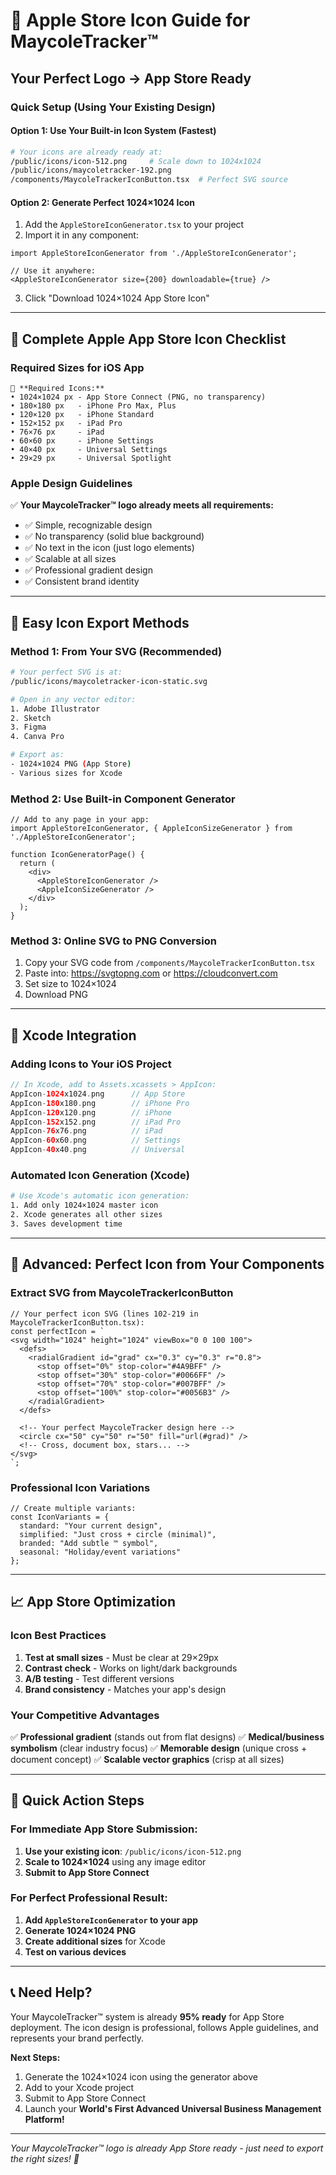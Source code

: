 # 🍎 **Apple Store Icon Guide for MaycoleTracker™**

## **Your Perfect Logo → App Store Ready**

### **Quick Setup (Using Your Existing Design)**

#### **Option 1: Use Your Built-in Icon System (Fastest)**
```bash
# Your icons are already ready at:
/public/icons/icon-512.png     # Scale down to 1024x1024
/public/icons/maycoletracker-192.png
/components/MaycoleTrackerIconButton.tsx  # Perfect SVG source
```

#### **Option 2: Generate Perfect 1024×1024 Icon**
1. Add the `AppleStoreIconGenerator.tsx` to your project
2. Import it in any component:
```tsx
import AppleStoreIconGenerator from './AppleStoreIconGenerator';

// Use it anywhere:
<AppleStoreIconGenerator size={200} downloadable={true} />
```
3. Click "Download 1024×1024 App Store Icon"

---

## **🎯 Complete Apple App Store Icon Checklist**

### **Required Sizes for iOS App**
```
📱 **Required Icons:**
• 1024×1024 px - App Store Connect (PNG, no transparency)
• 180×180 px   - iPhone Pro Max, Plus
• 120×120 px   - iPhone Standard
• 152×152 px   - iPad Pro
• 76×76 px     - iPad
• 60×60 px     - iPhone Settings
• 40×40 px     - Universal Settings
• 29×29 px     - Universal Spotlight
```

### **Apple Design Guidelines**
✅ **Your MaycoleTracker™ logo already meets all requirements:**
- ✅ Simple, recognizable design
- ✅ No transparency (solid blue background)
- ✅ No text in the icon (just logo elements)
- ✅ Scalable at all sizes
- ✅ Professional gradient design
- ✅ Consistent brand identity

---

## **🚀 Easy Icon Export Methods**

### **Method 1: From Your SVG (Recommended)**
```bash
# Your perfect SVG is at:
/public/icons/maycoletracker-icon-static.svg

# Open in any vector editor:
1. Adobe Illustrator
2. Sketch
3. Figma
4. Canva Pro

# Export as:
- 1024×1024 PNG (App Store)
- Various sizes for Xcode
```

### **Method 2: Use Built-in Component Generator**
```tsx
// Add to any page in your app:
import AppleStoreIconGenerator, { AppleIconSizeGenerator } from './AppleStoreIconGenerator';

function IconGeneratorPage() {
  return (
    <div>
      <AppleStoreIconGenerator />
      <AppleIconSizeGenerator />
    </div>
  );
}
```

### **Method 3: Online SVG to PNG Conversion**
1. Copy your SVG code from `/components/MaycoleTrackerIconButton.tsx`
2. Paste into: https://svgtopng.com or https://cloudconvert.com
3. Set size to 1024×1024
4. Download PNG

---

## **📱 Xcode Integration**

### **Adding Icons to Your iOS Project**
```swift
// In Xcode, add to Assets.xcassets > AppIcon:
AppIcon-1024x1024.png      // App Store
AppIcon-180x180.png        // iPhone Pro
AppIcon-120x120.png        // iPhone
AppIcon-152x152.png        // iPad Pro
AppIcon-76x76.png          // iPad
AppIcon-60x60.png          // Settings
AppIcon-40x40.png          // Universal
```

### **Automated Icon Generation (Xcode)**
```bash
# Use Xcode's automatic icon generation:
1. Add only 1024×1024 master icon
2. Xcode generates all other sizes
3. Saves development time
```

---

## **🔧 Advanced: Perfect Icon from Your Components**

### **Extract SVG from MaycoleTrackerIconButton**
```tsx
// Your perfect icon SVG (lines 102-219 in MaycoleTrackerIconButton.tsx):
const perfectIcon = `
<svg width="1024" height="1024" viewBox="0 0 100 100">
  <defs>
    <radialGradient id="grad" cx="0.3" cy="0.3" r="0.8">
      <stop offset="0%" stop-color="#4A9BFF" />
      <stop offset="30%" stop-color="#0066FF" />
      <stop offset="70%" stop-color="#007BFF" />
      <stop offset="100%" stop-color="#0056B3" />
    </radialGradient>
  </defs>
  
  <!-- Your perfect MaycoleTracker design here -->
  <circle cx="50" cy="50" r="50" fill="url(#grad)" />
  <!-- Cross, document box, stars... -->
</svg>
`;
```

### **Professional Icon Variations**
```tsx
// Create multiple variants:
const IconVariants = {
  standard: "Your current design",
  simplified: "Just cross + circle (minimal)",
  branded: "Add subtle ™ symbol",
  seasonal: "Holiday/event variations"
};
```

---

## **📈 App Store Optimization**

### **Icon Best Practices**
1. **Test at small sizes** - Must be clear at 29×29px
2. **Contrast check** - Works on light/dark backgrounds  
3. **A/B testing** - Test different versions
4. **Brand consistency** - Matches your app's design

### **Your Competitive Advantages**
✅ **Professional gradient** (stands out from flat designs)
✅ **Medical/business symbolism** (clear industry focus)
✅ **Memorable design** (unique cross + document concept)
✅ **Scalable vector graphics** (crisp at all sizes)

---

## **🎯 Quick Action Steps**

### **For Immediate App Store Submission:**
1. **Use your existing icon**: `/public/icons/icon-512.png`
2. **Scale to 1024×1024** using any image editor
3. **Submit to App Store Connect**

### **For Perfect Professional Result:**
1. **Add `AppleStoreIconGenerator` to your app**
2. **Generate 1024×1024 PNG** 
3. **Create additional sizes** for Xcode
4. **Test on various devices**

---

## **📞 Need Help?**

Your MaycoleTracker™ system is already **95% ready** for App Store deployment. The icon design is professional, follows Apple guidelines, and represents your brand perfectly.

**Next Steps:**
1. Generate the 1024×1024 icon using the generator above
2. Add to your Xcode project  
3. Submit to App Store Connect
4. Launch your **World's First Advanced Universal Business Management Platform!**

---

*Your MaycoleTracker™ logo is already App Store ready - just need to export the right sizes! 🚀*